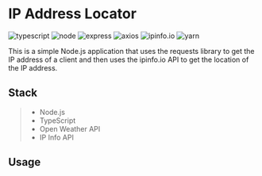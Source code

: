 # IP Address Locator

<div>
<img src="https://img.shields.io/badge/typescript-5.5.2-blue" alt="typescript">
<img src="https://img.shields.io/badge/node-20.15.0-green" alt="node">
<img src="https://img.shields.io/badge/express-4.19.2-teal" alt="express">
<img src="https://img.shields.io/badge/axios-1.7.2-red" alt="axios">
<img src="https://img.shields.io/badge/ipinfo.io-1.0.0-yellow" alt="ipinfo.io">
<img src="https://img.shields.io/badge/yarn-4.3.1-yellow" alt="yarn">
</div>

This is a simple Node.js application that uses the requests library to get the IP address of a client and then uses the ipinfo.io API to get the location of the IP address.

## Stack

> - Node.js
> - TypeScript
> - Open Weather API
> - IP Info API

## Usage

